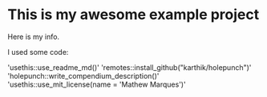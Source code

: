 # This is my awesome example project

<!-- badges: start -->
<!-- badges: end -->

Here is my info.


I used some code:


'usethis::use_readme_md()'
'remotes::install_github("karthik/holepunch")'
'holepunch::write_compendium_description()'
'usethis::use_mit_license(name = 'Mathew Marques')'